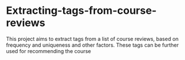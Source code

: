 # Extracting-tags-from-course-reviews
This project aims to extract tags from a list of course reviews, based on frequency and uniqueness and other factors. These tags can be further used for recommending the course
